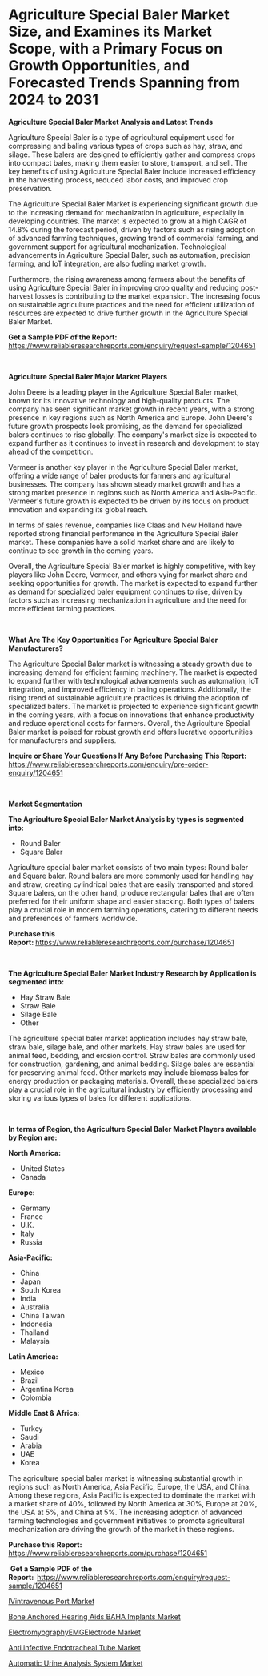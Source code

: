 <p><h1>Agriculture Special Baler Market Size, and Examines its Market Scope, with a Primary Focus on Growth Opportunities, and Forecasted Trends Spanning from 2024 to 2031</h1></p><p><strong>Agriculture Special Baler Market Analysis and Latest Trends</strong></p>
<p><p>Agriculture Special Baler is a type of agricultural equipment used for compressing and baling various types of crops such as hay, straw, and silage. These balers are designed to efficiently gather and compress crops into compact bales, making them easier to store, transport, and sell. The key benefits of using Agriculture Special Baler include increased efficiency in the harvesting process, reduced labor costs, and improved crop preservation.</p><p>The Agriculture Special Baler Market is experiencing significant growth due to the increasing demand for mechanization in agriculture, especially in developing countries. The market is expected to grow at a high CAGR of 14.8% during the forecast period, driven by factors such as rising adoption of advanced farming techniques, growing trend of commercial farming, and government support for agricultural mechanization. Technological advancements in Agriculture Special Baler, such as automation, precision farming, and IoT integration, are also fueling market growth.</p><p>Furthermore, the rising awareness among farmers about the benefits of using Agriculture Special Baler in improving crop quality and reducing post-harvest losses is contributing to the market expansion. The increasing focus on sustainable agriculture practices and the need for efficient utilization of resources are expected to drive further growth in the Agriculture Special Baler Market.</p></p>
<p><strong>Get a Sample PDF of the Report:&nbsp;</strong> <a href="https://www.reliableresearchreports.com/enquiry/request-sample/1204651">https://www.reliableresearchreports.com/enquiry/request-sample/1204651</a></p>
<p>&nbsp;</p>
<p><strong>Agriculture Special Baler Major Market Players</strong></p>
<p><p>John Deere is a leading player in the Agriculture Special Baler market, known for its innovative technology and high-quality products. The company has seen significant market growth in recent years, with a strong presence in key regions such as North America and Europe. John Deere's future growth prospects look promising, as the demand for specialized balers continues to rise globally. The company's market size is expected to expand further as it continues to invest in research and development to stay ahead of the competition.</p><p>Vermeer is another key player in the Agriculture Special Baler market, offering a wide range of baler products for farmers and agricultural businesses. The company has shown steady market growth and has a strong market presence in regions such as North America and Asia-Pacific. Vermeer's future growth is expected to be driven by its focus on product innovation and expanding its global reach.</p><p>In terms of sales revenue, companies like Claas and New Holland have reported strong financial performance in the Agriculture Special Baler market. These companies have a solid market share and are likely to continue to see growth in the coming years.</p><p>Overall, the Agriculture Special Baler market is highly competitive, with key players like John Deere, Vermeer, and others vying for market share and seeking opportunities for growth. The market is expected to expand further as demand for specialized baler equipment continues to rise, driven by factors such as increasing mechanization in agriculture and the need for more efficient farming practices.</p></p>
<p>&nbsp;</p>
<p><strong>What Are The Key Opportunities For Agriculture Special Baler Manufacturers?</strong></p>
<p><p>The Agriculture Special Baler market is witnessing a steady growth due to increasing demand for efficient farming machinery. The market is expected to expand further with technological advancements such as automation, IoT integration, and improved efficiency in baling operations. Additionally, the rising trend of sustainable agriculture practices is driving the adoption of specialized balers. The market is projected to experience significant growth in the coming years, with a focus on innovations that enhance productivity and reduce operational costs for farmers. Overall, the Agriculture Special Baler market is poised for robust growth and offers lucrative opportunities for manufacturers and suppliers.</p></p>
<p><strong>Inquire or Share Your Questions If Any Before Purchasing This Report:</strong> <a href="https://www.reliableresearchreports.com/enquiry/pre-order-enquiry/1204651">https://www.reliableresearchreports.com/enquiry/pre-order-enquiry/1204651</a></p>
<p>&nbsp;</p>
<p><strong>Market Segmentation</strong></p>
<p><strong>The Agriculture Special Baler Market Analysis by types is segmented into:</strong></p>
<p><ul><li>Round Baler</li><li>Square Baler</li></ul></p>
<p><p>Agriculture special baler market consists of two main types: Round baler and Square baler. Round balers are more commonly used for handling hay and straw, creating cylindrical bales that are easily transported and stored. Square balers, on the other hand, produce rectangular bales that are often preferred for their uniform shape and easier stacking. Both types of balers play a crucial role in modern farming operations, catering to different needs and preferences of farmers worldwide.</p></p>
<p><strong>Purchase this Report:&nbsp;</strong><a href="https://www.reliableresearchreports.com/purchase/1204651">https://www.reliableresearchreports.com/purchase/1204651</a></p>
<p>&nbsp;</p>
<p><strong>The Agriculture Special Baler Market Industry Research by Application is segmented into:</strong></p>
<p><ul><li>Hay Straw Bale</li><li>Straw Bale</li><li>Silage Bale</li><li>Other</li></ul></p>
<p><p>The agriculture special baler market application includes hay straw bale, straw bale, silage bale, and other markets. Hay straw bales are used for animal feed, bedding, and erosion control. Straw bales are commonly used for construction, gardening, and animal bedding. Silage bales are essential for preserving animal feed. Other markets may include biomass bales for energy production or packaging materials. Overall, these specialized balers play a crucial role in the agricultural industry by efficiently processing and storing various types of bales for different applications.</p></p>
<p>&nbsp;</p>
<p><strong>In terms of Region, the Agriculture Special Baler Market Players available by Region are:</strong></p>
<p>
    <p> <strong> North America: </strong>
        <ul>
            <li>United States</li>
            <li>Canada</li>
        </ul>
        </p> 
    <p> <strong> Europe: </strong>
        <ul>
            <li>Germany</li>
            <li>France</li>
            <li>U.K.</li>
            <li>Italy</li>
            <li>Russia</li>
        </ul>
        </p> 
    <p> <strong> Asia-Pacific: </strong>
        <ul>
            <li>China</li>
            <li>Japan</li>
            <li>South Korea</li>
            <li>India</li>
            <li>Australia</li>
            <li>China Taiwan</li>
            <li>Indonesia</li>
            <li>Thailand</li>
            <li>Malaysia</li>
        </ul>
        </p> 
    <p> <strong> Latin America: </strong>
        <ul>
            <li>Mexico</li>
            <li>Brazil</li>
            <li>Argentina Korea</li>
            <li>Colombia</li>
        </ul>
        </p> 
    <p> <strong> Middle East & Africa: </strong>
        <ul>
            <li>Turkey</li>
            <li>Saudi</li>
            <li>Arabia</li>
            <li>UAE</li>
            <li>Korea</li>
        </ul>
    </p>
    </p>
<p><p>The agriculture special baler market is witnessing substantial growth in regions such as North America, Asia Pacific, Europe, the USA, and China. Among these regions, Asia Pacific is expected to dominate the market with a market share of 40%, followed by North America at 30%, Europe at 20%, the USA at 5%, and China at 5%. The increasing adoption of advanced farming technologies and government initiatives to promote agricultural mechanization are driving the growth of the market in these regions.</p></p>
<p><strong>Purchase this Report: </strong><a href="https://www.reliableresearchreports.com/purchase/1204651">https://www.reliableresearchreports.com/purchase/1204651</a></p>
<p>&nbsp;<strong>Get a Sample PDF of the Report:&nbsp;&nbsp;</strong><a href="https://www.reliableresearchreports.com/enquiry/request-sample/1204651">https://www.reliableresearchreports.com/enquiry/request-sample/1204651</a></p>
<p><strong></strong></p>
<p><p><a href="https://medium.com/@rosejohnson762014/ivintravenous-port-market-competitive-analysis-market-trends-and-forecast-to-2031-0aebcc722e72">IVintravenous Port Market</a></p><p><a href="https://medium.com/@sarademiri71/bone-anchored-hearing-aids-baha-implants-market-comprehensive-assessment-by-type-application-and-3fd7285f00dd">Bone Anchored Hearing Aids BAHA Implants Market</a></p><p><a href="https://medium.com/@sarademiri71/electromyographyemgelectrode-market-analysis-its-cagr-market-segmentation-and-global-industry-f54e5ea355eb">ElectromyographyEMGElectrode Market</a></p><p><a href="https://medium.com/@sarademiri71/anti-infective-endotracheal-tube-market-competitive-analysis-market-trends-and-forecast-to-2031-bc0e0f3c808c">Anti infective Endotracheal Tube Market</a></p><p><a href="https://medium.com/@ashleyhills1920/automatic-urine-analysis-system-market-share-evolution-and-market-growth-trends-2024-2031-4cc94d94064c">Automatic Urine Analysis System Market</a></p></p>